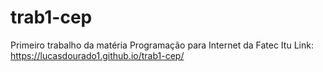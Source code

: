 # trab1-cep
Primeiro trabalho da matéria Programação para Internet da Fatec Itu
Link: https://lucasdourado1.github.io/trab1-cep/